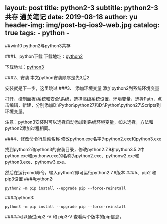 layout:     post
title:      python2-3
subtitle:   python2-3共存 通关笔记
date:       2019-08-18
author:     yu
header-img: img/post-bg-ios9-web.jpg
catalog: true
tags:
    - python
    - 
---


##win10 python2与python3共存

###1、python下载
下载地址：[python2](https://www.python.org/ftp/python/3.5.2/python-3.5.2rc1-amd64.exe)

下载地址：[python3](https://www.python.org/ftp/python/2.7.9/python-2.7.9.amd64.msi)

###2、安装
本文python安装顺序是先3后2

安装就是下一步，这里跳过
###3、  添加环境变量
添加python2到系统环境变量

打开，控制面板\系统和安全\系统，选择高级系统设置，环境变量，选择Path，点击编辑，新建，分别添加D:\Python\python27和D:\Python\python27\Scripts到环境变量。

注意：python3安装时可以选择自动添加到系统环境变量，如未选择，方法和python2添加过程相同。


###4、修改命令行启动名称
修改python.exe名字为python2.exe和python3.exe

找到python2和python3的安装目录，修改python2.7.9和python3.5.2中python.exe和pythonw.exe的名称为python2.exe、pythonw2.exe和python3.exe、pythonw3.exe。

然后在运行cmd命令，输入python2即可运行python2.7.9版本
###5、pip2 和 pip3设置
####python2:
```
python2 -m pip install --upgrade pip --force-reinstall
```
####python3:
```
python3 -m pip install --upgrade pip --force-reinstall
```
#####可以通过pip2 -V 和 pip3-V 查看两个版本的pip信息，

